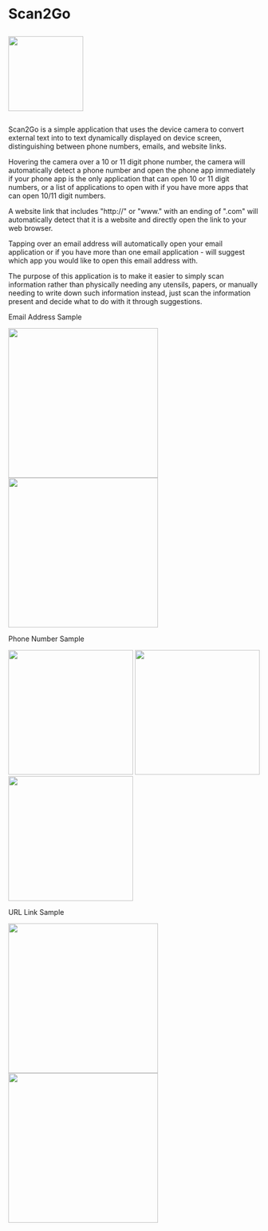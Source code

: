 
# Scan2Go <p float="left"> <img src="/app/src/main/otg_launcher-web.png" width="150" /> </p>
Scan2Go is a simple application that uses the device camera to convert external text into to text dynamically displayed on device screen, distinguishing between phone numbers, emails, and website links.

Hovering the camera over a 10 or 11 digit phone number, the camera will automatically detect a phone number and open the phone app immediately if your phone app is the only application that can open 10 or 11 digit numbers, or a list of applications to open with if you have more apps that can open 10/11 digit numbers.

A website link that includes "http://" or "www." with an ending of ".com" will automatically detect that it is a website and directly open the link to your web browser.

Tapping over an email address will automatically open your email application or if you have more than one email application - will suggest which app you would like to open this email address with.

The purpose of this application is to make it easier to simply scan information rather than physically needing any utensils, papers, or manually needing to write down such information instead, just scan the information present and decide what to do with it through suggestions. 

Email Address Sample
<p float="left">
  <img src="/app/Screenshot_20190313-213603.png" width="300" />
  <img src="/app/Screenshot_20190313-213709.png" width="300" /> 
</p>

Phone Number Sample
<p float="left">
<img src="app/Screenshot_20190313-213839.png" width="250" />
<img src="app/Screenshot_20190313-213847.png" width="250" /> 
<img src="app/Screenshot_20190313-213855.png" width="250" /> 
</p>

URL Link Sample
<p float="left">
<img src="app/Screenshot_20190313-214112.png" width="300" /> 
<img src="app/Screenshot_20190313-214125.png" width="300" /> 
</p>
